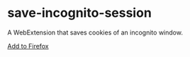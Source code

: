# save-incognito-session
A WebExtension that saves cookies of an incognito window.

[Add to Firefox](https://addons.mozilla.org/firefox/addon/save-incognito-session/)
